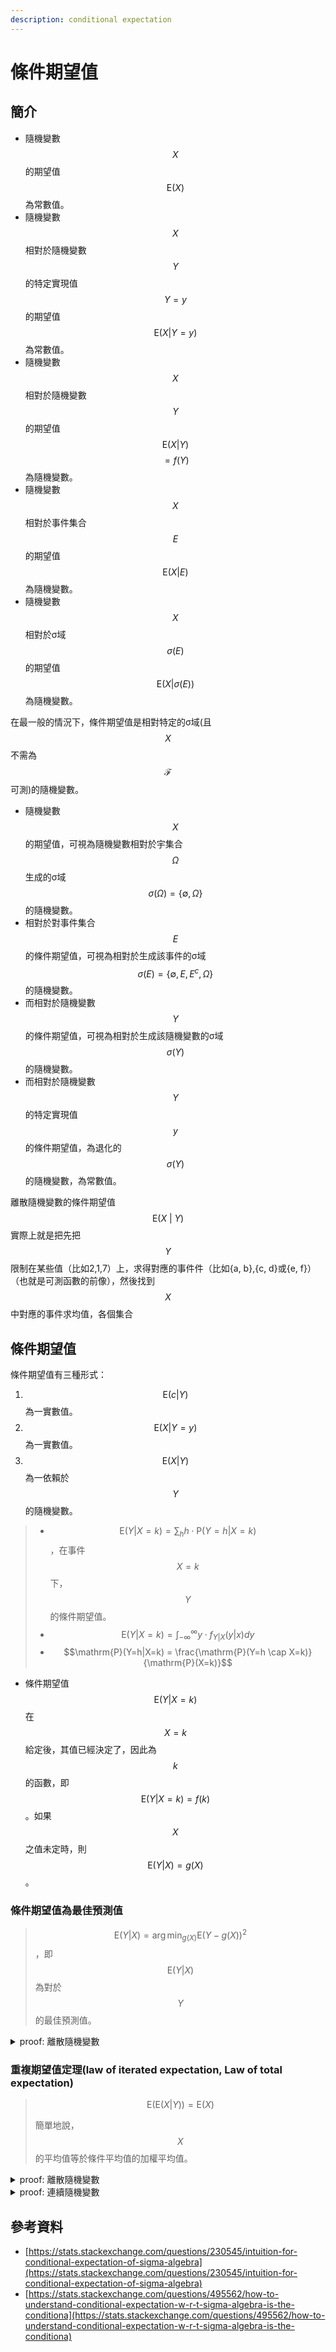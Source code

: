 ```yaml
---
description: conditional expectation
---
```


# 條件期望值

## 簡介

* 隨機變數$$X$$的期望值$$\mathrm{E}(X)$$為常數值。
* 隨機變數$$X$$相對於隨機變數$$Y$$的特定實現值$$Y=y$$的期望值$$\mathrm{E}(X|Y=y)$$為常數值。
* 隨機變數$$X$$相對於隨機變數$$Y$$的期望值$$\mathrm{E}(X|Y)$$$$=f(Y)$$為隨機變數。
* 隨機變數$$X$$相對於事件集合$$E$$的期望值$$\mathrm{E}(X|E)$$為隨機變數。
* 隨機變數$$X$$相對於σ域$$\sigma(E)$$的期望值$$\mathrm{E}(X|\sigma(E))$$為隨機變數。

在最一般的情況下，條件期望值是相對特定的σ域(且$$X$$不需為$$\mathcal{F}$$可測)的隨機變數。

* 隨機變數$$X$$的期望值，可視為隨機變數相對於宇集合$$\Omega$$生成的σ域$$\sigma(\Omega)=\{\emptyset, \Omega\}$$的隨機變數。
* 相對於對事件集合$$E$$的條件期望值，可視為相對於生成該事件的σ域$$\sigma(E)=\{\emptyset, E, E^c, \Omega\}$$的隨機變數。
* 而相對於隨機變數$$Y$$的條件期望值，可視為相對於生成該隨機變數的σ域$$\sigma(Y)$$的隨機變數。
* 而相對於隨機變數$$Y$$的特定實現值$$y$$的條件期望值，為退化的$$\sigma(Y)$$的隨機變數，為常數值。

離散隨機變數的條件期望值$$\mathrm{E}(X~|~Y)$$實際上就是把先把$$Y$$限制在某些值（比如2,1,7）上，求得對應的事件件（比如{a, b},{c, d}或{e, f}）（也就是可測函數的前像），然後找到$$X$$中對應的事件求均值，各個集合

## 條件期望值

條件期望值有三種形式：

1. $$\mathrm{E}(c|Y)$$​為一實數值。
2. $$\mathrm{E}(X|Y=y)$$​為一實數值。
3. $$\mathrm{E}(X|Y)$$為一依賴於$$Y$$​的隨機變數。

> * $$\displaystyle \mathrm{E}(Y|X=k)=\sum_{h} h \cdot\mathrm{P}(Y=h|X=k)$$，在事件$$X=k$$下，$$Y$$的條件期望值。
> * $$\displaystyle \mathrm{E}(Y|X=k)=\int_{-\infty}^{\infty}y\cdot f_{Y|X}(y|x)dy$$
> * $$\mathrm{P}(Y=h|X=k) = \frac{\mathrm{P}(Y=h \cap X=k)}{\mathrm{P}(X=k)}$$

* 條件期望值$$\mathrm{E}(Y|X=k)$$在$$X=k$$給定後，其值已經決定了，因此為$$k$$的函數，即$$\mathrm{E}(Y|X=k) = f(k)$$。如果$$X$$之值未定時，則$$\mathrm{E}(Y|X) = g(X)$$。

### 條件期望值為最佳預測值

> $$\displaystyle \mathrm{E}(Y|X) = \arg \min_{g(X)} \mathrm{E}(Y-g(X))^2$$，即$$\mathrm{E}(Y|X)$$為對於$$Y$$的最佳預測值。



<details>

<summary>proof: 離散隨機變數</summary>

$$\displaystyle  \begin{aligned}  \mathrm{E}[(g(X)-Y)^2] & = \mathrm{E}[(g(X)- \mathrm{E}(Y|X) + \mathrm{E}(Y|X) - Y)^2] \\         & = E[(g(X) - \mathrm{E}(Y|X)^2)] \\         & + 2 \mathrm{E}[(g(X) - \mathrm{E}(Y|X))(\mathrm{E}(Y|X)- Y)] \\         & + \mathrm{E}[(\mathrm{E}(Y|X)-Y)^2] \end{aligned}$$

其中第二項展開後得：$$\displaystyle  \begin{aligned} \mathrm{E}[(g(X) - \mathrm{E}(Y|X))(\mathrm{E}(Y|X)- Y)] &= \mathrm{E}[g(X) \mathrm{E}(Y|X) ] \\     & -\mathrm{E}[\mathrm{E}(Y|X) \mathrm{E}(Y|X)] \\     & - \mathrm{E}[g(X)Y] \\     & + \mathrm{E}[Y \mathrm{E}(Y|X)] \\     & = \mathrm{E}[g(X)Y] - \mathrm{E}[Y\mathrm{E}(Y|X)] - \mathrm{E}[g(X)Y] + \mathrm{E}[Y\mathrm{E}(Y|X)] \\     & = 0 \end{aligned}$$而第三項與$$g(X)$$無關。

因此第一項為0時，可得$$\mathrm{E}[(Y-g(X))^2]$$有最小值，即$$g(X) = \mathrm{E}(Y|X)$$ (QED)

</details>

### 重複期望值定理(law of iterated expectation, Law of total expectation)

> &#x20;$$\mathrm{E}(\mathrm{E}(X|Y))=\mathrm{E}(X)$$
>
> 簡單地說，$$X$$的平均值等於條件平均值的加權平均值。

<details>

<summary>proof: 離散隨機變數</summary>

$$\displaystyle {\begin{aligned} \mathrm {E}\left(\mathrm {E}(X|Y)\right)&{}=\sum \limits _{y}\mathrm {E}(X|Y=y)\cdot \mathrm {P}(Y=y)\\&{}=\sum \limits _{y}\left(\sum \limits _{x}x\cdot \mathrm {P}(X=x|Y=y)\right)\cdot \mathrm {P}(Y=y)\\&{}=\sum \limits _{y}\sum \limits _{x}x\cdot \mathrm {P}(X=x|Y=y)\cdot \mathrm {P}(Y=y)\\&{}=\sum \limits _{y}\sum \limits _{x}x\cdot \mathrm {P}(Y=y|X=x)\cdot \mathrm {P}(X=x)\\&{}=\sum \limits _{x}\sum \limits _{y}x\cdot \mathrm {P}(Y=y|X=x)\cdot \mathrm {P}(X=x)\\&{}=\sum \limits _{x}x\cdot \mathrm {P}(X=x)\cdot \left(\sum \limits _{y}\mathrm {P}(Y=y|X=x)\right)\\&{}=\sum \limits _{x}x\cdot \mathrm {P}(X=x)\\&{}=\mathrm {E}(X).\end{aligned}}$$

</details>

<details>

<summary>proof: 連續隨機變數</summary>

$${\displaystyle {\begin{aligned}\mathrm {E} (X)&=\int x\Pr[X=x]~dx\\\mathrm {E} (X\mid Y=y)&=\int x\Pr[X=x\mid Y=y]~dx\\\mathrm {E} (\mathrm {E} (X\mid Y))&=\int \left(\int x\Pr[X=x\mid Y=y]~dx\right)\Pr[Y=y]~dy\\&=\int \int x\Pr[X=x,Y=y]~dx~dy\\&=\int x\left(\int \Pr[X=x,Y=y]~dy\right)~dx\\&=\int x\Pr[X=x]~dx\\&=\mathrm {E} (X)\,.\end{aligned}}}$$

</details>



## 參考資料

* [https://stats.stackexchange.com/questions/230545/intuition-for-conditional-expectation-of-sigma-algebra](https://stats.stackexchange.com/questions/230545/intuition-for-conditional-expectation-of-sigma-algebra)
* [https://stats.stackexchange.com/questions/495562/how-to-understand-conditional-expectation-w-r-t-sigma-algebra-is-the-conditiona](https://stats.stackexchange.com/questions/495562/how-to-understand-conditional-expectation-w-r-t-sigma-algebra-is-the-conditiona)

